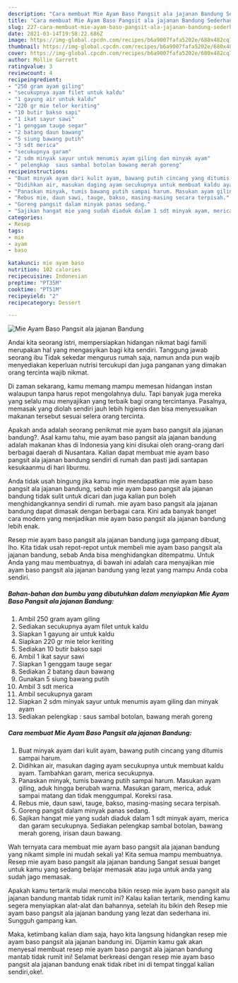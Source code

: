 ```yaml
---
description: "Cara membuat Mie Ayam Baso Pangsit ala jajanan Bandung Sederhana Untuk Jualan"
title: "Cara membuat Mie Ayam Baso Pangsit ala jajanan Bandung Sederhana Untuk Jualan"
slug: 227-cara-membuat-mie-ayam-baso-pangsit-ala-jajanan-bandung-sederhana-untuk-jualan
date: 2021-03-14T19:58:22.686Z
image: https://img-global.cpcdn.com/recipes/b6a9007fafa5202e/680x482cq70/mie-ayam-baso-pangsit-ala-jajanan-bandung-foto-resep-utama.jpg
thumbnail: https://img-global.cpcdn.com/recipes/b6a9007fafa5202e/680x482cq70/mie-ayam-baso-pangsit-ala-jajanan-bandung-foto-resep-utama.jpg
cover: https://img-global.cpcdn.com/recipes/b6a9007fafa5202e/680x482cq70/mie-ayam-baso-pangsit-ala-jajanan-bandung-foto-resep-utama.jpg
author: Mollie Garrett
ratingvalue: 3
reviewcount: 4
recipeingredient:
- "250 gram ayam giling"
- "secukupnya ayam filet untuk kaldu"
- "1 gayung air untuk kaldu"
- "220 gr mie telor keriting"
- "10 butir bakso sapi"
- "1 ikat sayur sawi"
- "1 genggam tauge segar"
- "2 batang daun bawang"
- "5 siung bawang putih"
- "3 sdt merica"
- "secukupnya garam"
- "2 sdm minyak sayur untuk menumis ayam giling dan minyak ayam"
- " pelengkap  saus sambal botolan bawang merah goreng"
recipeinstructions:
- "Buat minyak ayam dari kulit ayam, bawang putih cincang yang ditumis sampai harum."
- "Didihkan air, masukan daging ayam secukupnya untuk membuat kaldu ayam. Tambahkan garam, merica secukupnya."
- "Panaskan minyak, tumis bawang putih sampai harum. Masukan ayam giling, aduk hingga berubah warna. Masukan garam, merica, aduk sampai matang dan tidak menggumpal. Koreksi rasa."
- "Rebus mie, daun sawi, tauge, bakso, masing-masing secara terpisah."
- "Goreng pangsit dalam minyak panas sedang."
- "Sajikan hangat mie yang sudah diaduk dalam 1 sdt minyak ayam, merica dan garam secukupnya. Sediakan pelengkap sambal botolan, bawang merah goreng, irisan daun bawang."
categories:
- Resep
tags:
- mie
- ayam
- baso

katakunci: mie ayam baso 
nutrition: 102 calories
recipecuisine: Indonesian
preptime: "PT35M"
cooktime: "PT51M"
recipeyield: "2"
recipecategory: Dessert

---
```



![Mie Ayam Baso Pangsit ala jajanan Bandung](https://img-global.cpcdn.com/recipes/b6a9007fafa5202e/680x482cq70/mie-ayam-baso-pangsit-ala-jajanan-bandung-foto-resep-utama.jpg)

Andai kita seorang istri, mempersiapkan hidangan nikmat bagi famili merupakan hal yang mengasyikan bagi kita sendiri. Tanggung jawab seorang ibu Tidak sekedar mengurus rumah saja, namun anda pun wajib menyediakan keperluan nutrisi tercukupi dan juga panganan yang dimakan orang tercinta wajib nikmat.

Di zaman  sekarang, kamu memang mampu memesan hidangan instan walaupun tanpa harus repot mengolahnya dulu. Tapi banyak juga mereka yang selalu mau menyajikan yang terbaik bagi orang tercintanya. Pasalnya, memasak yang diolah sendiri jauh lebih higienis dan bisa menyesuaikan makanan tersebut sesuai selera orang tercinta. 



Apakah anda adalah seorang penikmat mie ayam baso pangsit ala jajanan bandung?. Asal kamu tahu, mie ayam baso pangsit ala jajanan bandung adalah makanan khas di Indonesia yang kini disukai oleh orang-orang dari berbagai daerah di Nusantara. Kalian dapat membuat mie ayam baso pangsit ala jajanan bandung sendiri di rumah dan pasti jadi santapan kesukaanmu di hari liburmu.

Anda tidak usah bingung jika kamu ingin mendapatkan mie ayam baso pangsit ala jajanan bandung, sebab mie ayam baso pangsit ala jajanan bandung tidak sulit untuk dicari dan juga kalian pun boleh menghidangkannya sendiri di rumah. mie ayam baso pangsit ala jajanan bandung dapat dimasak dengan berbagai cara. Kini ada banyak banget cara modern yang menjadikan mie ayam baso pangsit ala jajanan bandung lebih enak.

Resep mie ayam baso pangsit ala jajanan bandung juga gampang dibuat, lho. Kita tidak usah repot-repot untuk membeli mie ayam baso pangsit ala jajanan bandung, sebab Anda bisa menghidangkan ditempatmu. Untuk Anda yang mau membuatnya, di bawah ini adalah cara menyajikan mie ayam baso pangsit ala jajanan bandung yang lezat yang mampu Anda coba sendiri.

<!--inarticleads1-->

##### Bahan-bahan dan bumbu yang dibutuhkan dalam menyiapkan Mie Ayam Baso Pangsit ala jajanan Bandung:

1. Ambil 250 gram ayam giling
1. Sediakan secukupnya ayam filet untuk kaldu
1. Siapkan 1 gayung air untuk kaldu
1. Siapkan 220 gr mie telor keriting
1. Sediakan 10 butir bakso sapi
1. Ambil 1 ikat sayur sawi
1. Siapkan 1 genggam tauge segar
1. Sediakan 2 batang daun bawang
1. Gunakan 5 siung bawang putih
1. Ambil 3 sdt merica
1. Ambil secukupnya garam
1. Siapkan 2 sdm minyak sayur untuk menumis ayam giling dan minyak ayam
1. Sediakan  pelengkap : saus sambal botolan, bawang merah goreng




<!--inarticleads2-->

##### Cara membuat Mie Ayam Baso Pangsit ala jajanan Bandung:

1. Buat minyak ayam dari kulit ayam, bawang putih cincang yang ditumis sampai harum.
1. Didihkan air, masukan daging ayam secukupnya untuk membuat kaldu ayam. Tambahkan garam, merica secukupnya.
1. Panaskan minyak, tumis bawang putih sampai harum. Masukan ayam giling, aduk hingga berubah warna. Masukan garam, merica, aduk sampai matang dan tidak menggumpal. Koreksi rasa.
1. Rebus mie, daun sawi, tauge, bakso, masing-masing secara terpisah.
1. Goreng pangsit dalam minyak panas sedang.
1. Sajikan hangat mie yang sudah diaduk dalam 1 sdt minyak ayam, merica dan garam secukupnya. Sediakan pelengkap sambal botolan, bawang merah goreng, irisan daun bawang.




Wah ternyata cara membuat mie ayam baso pangsit ala jajanan bandung yang nikamt simple ini mudah sekali ya! Kita semua mampu membuatnya. Resep mie ayam baso pangsit ala jajanan bandung Sangat sesuai banget untuk kamu yang sedang belajar memasak atau juga untuk anda yang sudah jago memasak.

Apakah kamu tertarik mulai mencoba bikin resep mie ayam baso pangsit ala jajanan bandung mantab tidak rumit ini? Kalau kalian tertarik, mending kamu segera menyiapkan alat-alat dan bahannya, setelah itu bikin deh Resep mie ayam baso pangsit ala jajanan bandung yang lezat dan sederhana ini. Sungguh gampang kan. 

Maka, ketimbang kalian diam saja, hayo kita langsung hidangkan resep mie ayam baso pangsit ala jajanan bandung ini. Dijamin kamu gak akan menyesal membuat resep mie ayam baso pangsit ala jajanan bandung mantab tidak rumit ini! Selamat berkreasi dengan resep mie ayam baso pangsit ala jajanan bandung enak tidak ribet ini di tempat tinggal kalian sendiri,oke!.

